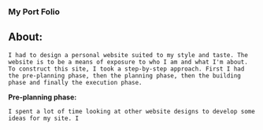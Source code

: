 ### **My Port Folio**

## **About:**
    I had to design a personal website suited to my style and taste. The website is to be a means of exposure to who I am and what I'm about. To construct this site, I took a step-by-step approach. First I had the pre-planning phase, then the planning phase, then the building phase and finally the execution phase.

**Pre-planning phase:**
    
    I spent a lot of time looking at other website designs to develop some ideas for my site. I 

    




    

